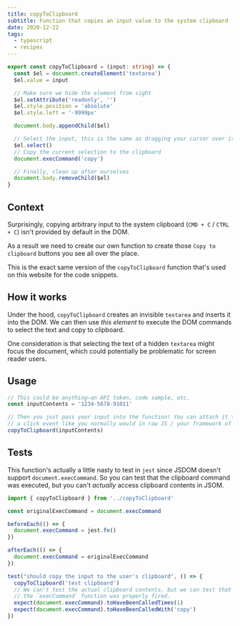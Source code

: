 ```yaml
---
title: copyToClipboard
subtitle: Function that copies an input value to the system clipboard
date: 2020-12-22
tags:
  - typescript
  - recipes
---
```


```ts
export const copyToClipboard = (input: string) => {
  const $el = document.createElement('textarea')
  $el.value = input

  // Make sure we hide the element from sight
  $el.setAttribute('readonly', '')
  $el.style.position = 'absolute'
  $el.style.left = '-9999px'

  document.body.appendChild($el)

  // Select the input, this is the same as dragging your cursor over it.
  $el.select()
  // Copy the current selection to the clipboard
  document.execCommand('copy')

  // Finally, clean up after ourselves
  document.body.removeChild($el)
}
```

## Context

Surprisingly, copying arbitrary input to the system clipboard (`CMD + C` / `CTRL + C`) isn't provided by default in the DOM.

As a result we need to create our own function to create those `Copy to clipboard` buttons you see all over the place.

This is the exact same version of the `copyToClipboard` function that's used on this website for the code snippets.

## How it works

Under the hood, `copyToClipboard` creates an invisible `textarea` and inserts it into the DOM. We can then use _this element_ to execute the DOM commands to select the text and copy to clipboard.

One consideration is that selecting the text of a hidden `textarea` might focus the document, which could potentially be problematic for screen reader users.

## Usage

```ts
// This could be anything—an API token, code sample, etc.
const inputContents = '1234-5678-91011'

// Then you just pass your input into the function! You can attach it to
// a click event like you normally would in raw JS / your framework of choice.
copyToClipboard(inputContents)
```

## Tests

This function's actually a little nasty to test in `jest` since JSDOM doesn't support `document.execCommand`. So you can test that the clipboard command was executed, but you can't _actually_ access clipboard contents in JSOM.

```ts
import { copyToClipboard } from '../copyToClipboard'

const originalExecCommand = document.execCommand

beforeEach(() => {
  document.execCommand = jest.fn()
})

afterEach(() => {
  document.execCommand = originalExecCommand
})

test("should copy the input to the user's clipboard", () => {
  copyToClipboard('test clipboard')
  // We can't test the actual clipboard contents, but we can test that
  // the `execCommand` function was properly fired.
  expect(document.execCommand).toHaveBeenCalledTimes(1)
  expect(document.execCommand).toHaveBeenCalledWith('copy')
})
```
